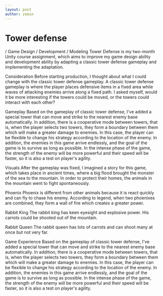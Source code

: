 ```yaml
---
layout: post
author: zemin 
---
```


# Tower defense
/ Game Design / Development / Modeling
Tower Defense is my two-month Unity course assignment, which aims to improve my game design ability and development ability by adapting a classic tower defense gameplay and implementing the adaptation.

Consideration
Before starting production, I thought about what I could change with the classic tower defense gameplay. A classic tower defense gameplay is where the player places defensive items in a fixed area while waves of attacking enemies arrive along a fixed path. I asked myself, would it be more interesting if the towers could be moved, or the towers could interact with each other?

Gameplay
Based on the gameplay of classic tower defense, I've added a special tower that can move and strike to the nearest enemy base automatically. In addition, there is a cooperative mode between towers, that is, when the player selects two towers, they form a boundary between them which will make a greater damage to enemies. In this case, the player can be flexible to change his strategy according to the location of the enemy. In addition, the enemies in this game arrive endlessly, and the goal of the game is to survive as long as possible. In the intense phase of the game, the strength of the enemy will be more powerful and their speed will be faster, so it is also a test on player's agility.

Visuals
After the gameplay was fixed, I imagined a story for this game, which takes place in ancient times, where a big flood brought the monster of the sea to the mountain. In order to protect their homes, the animals in the mountain went to fight spontaneously.
	
Phoenix
Phoenix is different from other animals because it is react quickly and can fly to chase his enemy. According to legend, when two phoenixes are combined, they form a wall of fire which creates a greater power.

Rabbit King
The rabbit king has keen eyesight and explosive power. His carrots could be shooted out of the mountain.

Rabbit Queen
The rabbit queen has lots of carrots and can shoot many at once but not very far.

Game Experience
Based on the gameplay of classic tower defense, I've added a special tower that can move and strike to the nearest enemy base automatically. In addition, there is a cooperative mode between towers, that is, when the player selects two towers, they form a boundary between them which will make a greater damage to enemies. In this case, the player can be flexible to change his strategy according to the location of the enemy. In addition, the enemies in this game arrive endlessly, and the goal of the game is to survive as long as possible. In the intense phase of the game, the strength of the enemy will be more powerful and their speed will be faster, so it is also a test on player's agility.


